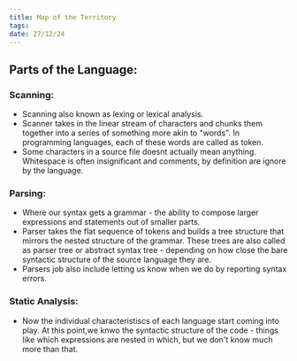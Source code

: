 ```yaml
---
title: Map of the Territory
tags: 
date: 27/12/24
---
```

## Parts of the Language:

### Scanning:
- Scanning also known as lexing or lexical analysis. 
- Scanner takes in the linear stream of characters and chunks them together into a series of something more akin to "words". In programming languages, each of these words are called as token.
- Some characters in a source file doesnt actually mean anything. Whitespace is often insignificant and comments, by definition are ignore by the language.
### Parsing:
- Where our syntax gets a grammar - the ability to compose larger expressions and statements out of smaller parts. 
- Parser takes the flat sequence of tokens and builds a tree structure that mirrors the nested structure of the grammar. These trees are also called as parser tree or abstract syntax tree - depending on how close the bare syntactic structure of the source language they are.
- Parsers job also include letting us know when we do by reporting syntax errors.

### Static Analysis:
- Now the individual characteristiscs of each language start coming into play. At this point,we knwo the syntactic structure of the code - things like which expressions are nested in which, but we don't know much more than that.